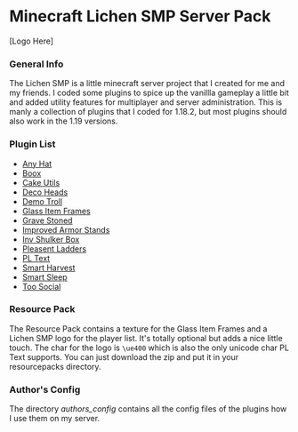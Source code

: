 # Minecraft Lichen SMP Server Pack
[Logo Here]
### General Info
The Lichen SMP is a little minecraft server project that I created for me and my friends. I coded some plugins to spice up the vanillla gameplay a little bit and added utility features for multiplayer and server administration. This is manly a collection of plugins that I coded for 1.18.2, but most plugins should also work in the 1.19 versions.
### Plugin List
- [Any Hat]()
- [Boox]()
- [Cake Utils]()
- [Deco Heads]()
- [Demo Troll]()
- [Glass Item Frames]()
- [Grave Stoned]()
- [Improved Armor Stands]()
- [Inv Shulker Box]()
- [Pleasent Ladders]()
- [PL Text]()
- [Smart Harvest]()
- [Smart Sleep]()
- [Too Social]()
### Resource Pack
The Resource Pack contains a texture for the Glass Item Frames and a Lichen SMP logo for the player list. It's totally optional but adds a nice little touch. The char for the logo is ```\ue400``` which is also the only unicode char PL Text supports. You can just download the zip and put it in your resourcepacks directory.
### Author's Config
The directory *authors_config* contains all the config files of the plugins how I use them on my server.
